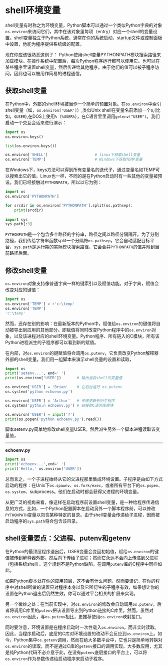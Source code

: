 # shell环境变量

shell变量有时称之为环境变量，Python脚本可以通过一个类似Python字典的对象`os.environ`来访问它们，其中在该对象里每项（entry）对应一个shell的变量设置。shell变量独立于Python系统，通常在你的系统启动、startup文件或控制面板中设置，他能为程序提供系统级的配置。

现在你应该很熟悉这例子： Python使用shell变量PYTHONPATH模块搜索路径来加载模块。在操作系统中配置后，每次Python程序运行都可以使用它。也可以在某些程序里设置shell变量，然后传递给其他程序。由于他们的值可以被子程序访问，因此也可以被用作简易的进程通信。

## 获取shell变量

在Python中，外部的shell环境被当作一个简单的预置对象。在`os.environ`中索引shell变量（如，`os.environ['USER']`）,类似Unix shell在变量名前添加一个`$`,(比如，`$USER`),在DOS上使用`%`（`%USER%`），在C语言里里调用`getenv("USER")`。我们启动一个交互会话来进行演示：

```python
import os 
os.environ.keys()

list(os.environ.keys())

os.environ['SHELL']						# linux下获取shell变量
os.environ['TEMP']						# Windows下获取TEMP变量
```



在Windows下，keys方法可以得到所有变量名的迭代子，通过变量名如TEMP可以搜索出它的值，Linux也一样，不同的是在Python启动时有一些其他的变量被预设。我们已经接触过`PYTHONPATH`，所以以它为例：

```python
import os 
os.environ['PYTHONPATH']

for srcdir in os,environ['PYTHONPATH'].split(os.pathsep):
    print(srcdir)
    
import sys 
sys.path[:3]
```



`PYTHONPATH`是一个包含多个路径的字符串，路径之间以路径分隔隔开。为了分割路径，我们传给字符串函数split一个分隔符`os.pathsep`，它会自动适配目标平台，`sys.path`是运行期的实际模块搜索路径，它会合并`PYTHONPATH`的值并附到当前路径后面。

## 修改shell变量

`os.environ`对象支持像普通字典一样的键索引以及赋值功能。对于字典，赋值会改变对应的键值：

```python
import os 
os.environ['TEMP'] = r'c:\temp'
os.environ['TEMP']
'c:\temp'
```

然而，还存在别的影响：在最新版本的Python中，赋值给`os.environ`的键值将自动被导出到应用的其他部分。即赋值将同时改变Python程序中的`os.environ`对象，以及该进程对应的shell环境变量。Python程序、所有链入的C模块，所有该Python进程派生的子程序都可以看到新的赋值。

在内部，对`os.environ`的键赋值将会调用`os.putenv`，它负责改变Python解释器外部的shell变量。我们用一组脚本来演示shell变量的设置和读取，

```python
import os 
print('setenv...', end=' ')	
print(os.environ['USER'])		# 输出当前shell的变量值

os.environ['USER'] = 'Brian'	# 在后台运行 os.putenv
os.system('python echoenv.py')

os.environ['USER'] = 'Arthur'	# 传递更新到衍生程序
os.system('pytho;n echoenv.py')	# 链接的C语言库模块

os.environ['USER'] = input('?')
print(os.popen('python echoenv.py').read())
```

脚本setenv.py简单地修改shell变量USER。然后派生另外一个脚本进程读取该变量值，

------------------

**echoenv.py**

```python
import os 
print('echoenv...',end=' ')
print('Hello,' os.environ['USER'])
```

总而言之，一个子进程始终从它的父进程那里集成环境设置。子程序是由如下方式启动的程序：在Unix下`os.spawnv`、`os.fork/exec`，或者所有平台下的`os.popen`、`os.system`、subprocess。他们在启动时都会获得父进程的环境变量。

从更广泛的视角来看，像这样在启动程序前设置shell变量，是一种给程序传递信息的方式，比如，一个Python配置脚本在启动另外一个脚本程序前，可以修改`PYTHONPATH`变量以包含某种特定的目录。由于shell变量会传递给子进程，因而被启动程序的`sys.path`将会包含该目录。

## shell变量要点：父进程、putenv和getenv

在Python的最顶层程序退出后，USER变量会变回初始值，赋给`os.environ`的键值被传到解释器外部，然后向下传给子进程；然而它永远不会向上传递到父进程（包括系统shell）。这个规划不是Python缺陷，在调用`putenv`库的C程序中同样如此。

如果Python脚本处在你的应用顶层，这不会有什么问题，然而要谨记，在你的程序中对shell所做的设置只对程序本身以及它所衍生的子程序有效，如果想让你的设置在Python退出后仍然生效，你可以通过平台相关的扩展来实现。

另一个微妙之处：在当前实现中，对`os.environ`的修改会自动调用`os.putenv`，后者将调用C库里的`putenv`把该设置导出到Python链接的C库里。然而，虽然对`os.environ`因此，与`os.putenv`相比，更推荐使用`os.environ`映射接口。

同时要注意，环境设置是在程序启动时一次性载入`os.environ`，而非实时读取。因此，当程序启动后，底层的C库对环境设置的改动不会反应到`os.environ`上。如今，Python集中`os.getenv`调用，然而在绝大多数平台中，它也只是简单地转换对`os.environ`的读取，而不是通过C库的`getenv`接口的调用实现。大多数应用，尤其是纯Python代码不必介意于此，在没有`putenv`底层接口的平台上，可以将`os.environ`作为参数传递给启动程序来启动子程序。